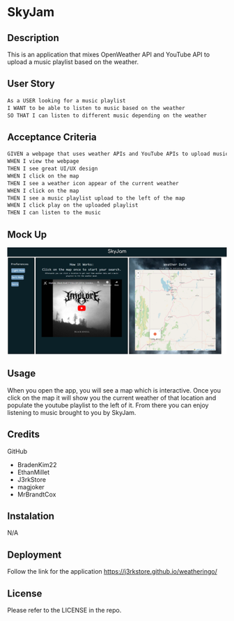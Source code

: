 # SkyJam

## Description

This is an application that mixes OpenWeather API and YouTube API to upload a music playlist based on the weather.

## User Story

```md
As a USER looking for a music playlist
I WANT to be able to listen to music based on the weather
SO THAT I can listen to different music depending on the weather
```

## Acceptance Criteria

```md
GIVEN a webpage that uses weather APIs and YouTube APIs to upload music playlist
WHEN I view the webpage
THEN I see great UI/UX design
WHEN I click on the map
THEN I see a weather icon appear of the current weather
WHEN I click on the map
THEN I see a music playlist upload to the left of the map
WHEN I click play on the uploaded playlist
THEN I can listen to the music
```

## Mock Up

![](./images/SkyJam.png)

## Usage

When you open the app, you will see a map which is interactive. Once you click on the map it will show you the current weather of that location and populate the youtube playlist to the left of it. From there you can enjoy listening to music brought to you by SkyJam.

## Credits

GitHub
- BradenKim22
- EthanMillet
- J3rkStore
- magjoker
- MrBrandtCox

## Instalation

N/A

## Deployment

Follow the link for the application https://j3rkstore.github.io/weatheringo/

## License

Please refer to the LICENSE in the repo.
